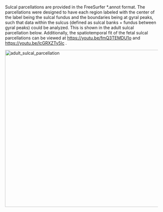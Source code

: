 Sulcal parcellations are provided in the FreeSurfer *.annot format. The parcellations were designed to have each region labeled with the center of the label being the sulcal fundus and the boundaries being at gyral peaks, such that data within the sulcus (defined as sulcal banks + fundus between gyral peaks) could be analyzed. This is shown in the adult sulcal parcellation below. Additionally, the spatiotemporal fit of the fetal sulcal parcellations can be viewed at https://youtu.be/fmQ3TEMDU1o and https://youtu.be/lcGRXZTy5lc .

<img width="518" alt="adult_sulcal_parcellation" src="https://github.com/willsnyder12/sulcal_phenotype_networks/assets/19940589/deafd360-cff1-4ac0-a229-38997025ce14">
